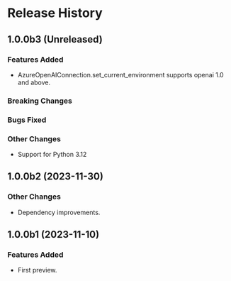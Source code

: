 # Release History

## 1.0.0b3 (Unreleased)

### Features Added

- AzureOpenAIConnection.set_current_environment supports openai 1.0 and above.

### Breaking Changes

### Bugs Fixed

### Other Changes

- Support for Python 3.12

## 1.0.0b2 (2023-11-30)

### Other Changes

- Dependency improvements.

## 1.0.0b1 (2023-11-10)

### Features Added

- First preview.
